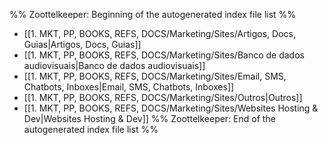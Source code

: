 %% Zoottelkeeper: Beginning of the autogenerated index file list  %%
-  [[1. MKT, PP, BOOKS, REFS, DOCS/Marketing/Sites/Artigos, Docs, Guias|Artigos, Docs, Guias]]
-  [[1. MKT, PP, BOOKS, REFS, DOCS/Marketing/Sites/Banco de dados audiovisuais|Banco de dados audiovisuais]]
-  [[1. MKT, PP, BOOKS, REFS, DOCS/Marketing/Sites/Email, SMS, Chatbots, Inboxes|Email, SMS, Chatbots, Inboxes]]
-  [[1. MKT, PP, BOOKS, REFS, DOCS/Marketing/Sites/Outros|Outros]]
-  [[1. MKT, PP, BOOKS, REFS, DOCS/Marketing/Sites/Websites Hosting & Dev|Websites Hosting & Dev]]
%% Zoottelkeeper: End of the autogenerated index file list  %%
